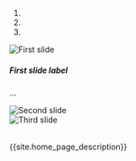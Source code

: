 <!-- NOTE:: should restrict banner images to set size -->

<div class="text-center">

<div id="carouselExampleIndicators" class="carousel slide" data-ride="carousel" data-pause="hover" data-wrap="true" >
  <ol class="carousel-indicators">
    <li data-target="#carouselExampleIndicators" data-slide-to="0" class="active"></li>
    <li data-target="#carouselExampleIndicators" data-slide-to="1"></li>
    <li data-target="#carouselExampleIndicators" data-slide-to="2"></li>
  </ol>
  <div class="carousel-inner">
    <div class="carousel-item active">
      <img class="d-block w-100" src="{{site.baseurl}}assets/images/Bioinformatics_Banner_1000x300.jpg" alt="First slide">
        <div class="carousel-caption d-none d-md-block">
    		  <h5>First slide label</h5>
          <p>...</p>
  		  </div>
    </div>
    <div class="carousel-item">
      <img class="d-block w-100" src="{{site.baseurl}}assets/images/bioinformatics-banner-3-1.png" alt="Second slide">
    </div>
    <div class="carousel-item">
      <img class="d-block w-100" src="{{site.baseurl}}assets/images/Genesis+1000x300.png" alt="Third slide">
    </div>
  </div>


</div>

</div>

<br>

{{site.home_page_description}}
